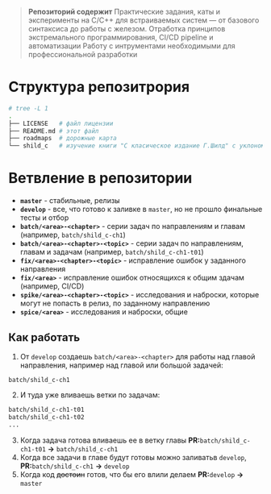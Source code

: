 > **Репозиторий содержит**
> Практические задания, каты и эксперименты на C/C++ для встраиваемых систем — от базового синтаксиса до работы с железом.
> Отработка принципов экстремального программирования, CI/CD pipeline и автоматизации
> Работу с интрументами необходимыми для профессиональной разработки

# Структура репозитрория

```bash
# tree -L 1
.
├── LICENSE   # файл лицензии
├── README.md # этот файл
├── roadmaps  # дорожные карта
└── shild_c   # изучение книги "C класическое издание Г.Шилд" с уклоном в Embedded и экртимального программирования по Куте Беку
```


# Ветвление в репозитории

- **`master`** - стабильные, релизы
- **`develop`** - все, что готово к заливке в `master`, но не прошло финальные тесты и отбор
- **`batch/<area>-<chapter>`** - серии задач по направлениям и главам (например, `batch/shild_c-ch1`)
- **`batch/<area>-<chapter>-<topic>`** - серии задач по направлениям, главам и задачам (например, `batch/shild_c-ch1-t01`)
- **`fix/<area>-<chapter>-<topic>`**   - исправление ошибок у заданного направления
- **`fix/<area>`** - исправление ошибок относящихся к общим здачам (например, CI/CD)
- **`spike/<area>-<chapter>-<topic>`** - исследования и наброски, которые могут не попасть в релиз, по заданному направлению
- **`spice/<area>`** - исследования и наброски, общие 

## Как работать

1. От `develop` создаешь `batch/<area>-<chapter>` для работы над главой направления, например над главой или большой задачей:
```
batch/shild_c-ch1
```
2. И туда уже вливаешь ветки по задачам:
```bash
batch/shild_c-ch1-t01
batch/shild_c-ch1-t02
...
```
3. Когда задача готова вливаешь ее в ветку главы **PR:**`batch/shild_c-ch1-t01` __**->**__ `batch/shild_c-ch1`
4. Когда все задачи в главе будут готовы можно заливатьв `develop`, **PR:**`batch/shild_c-ch1` __**->**__ `develop`
5. Когда код ~~достоин~~ готов, что бы его влили делаем **PR:**`develop` __**->**__ `master`

